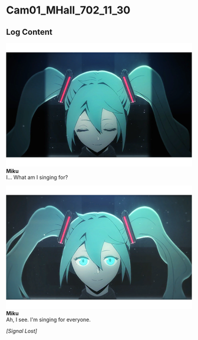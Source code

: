 # Cam01_MHall_702_11_30
## Log Content
![mos0102.png](./attachments/mos0102.png)
**Miku**<br>
I... What am I singing for?

![mos0103.png](./attachments/mos0103.png)
**Miku**<br>
Ah, I see. I'm singing for everyone.

*[Signal Lost]*
